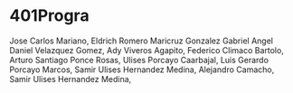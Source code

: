 # 401Progra
Jose Carlos Mariano, 
Eldrich Romero
Maricruz Gonzalez Gabriel
Angel Daniel Velazquez Gomez,
Ady Viveros Agapito,
Federico Climaco Bartolo,
Arturo Santiago Ponce Rosas,
Ulises Porcayo Caarbajal,
Luis Gerardo Porcayo Marcos,
Samir Ulises Hernandez Medina,
Alejandro Camacho,
Samir Ulises Hernandez Medina,

